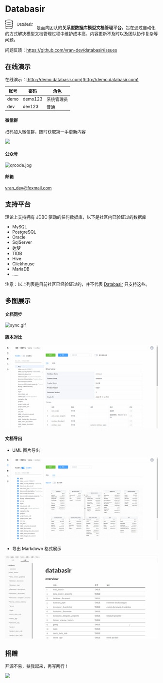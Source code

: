 # Databasir

![](./img/databasir.png) 是面向团队的**关系型数据库模型文档管理平台**，旨在通过自动化的方式解决模型文档管理过程中维护成本高、内容更新不及时以及团队协作复杂等问题。

问题反馈：https://github.com/vran-dev/databasir/issues


## 在线演示

在线演示：[http://demo.databasir.com](http://demo.databasir.com)

| 账号 | 密码    | 角色       |
| ---- | ------- | ---------- |
| demo | demo123 | 系统管理员 |
| dev  | dev123  | 普通       |


<!-- tabs:start -->

#### **微信群**

扫码加入微信群，随时获取第一手更新内容

<img src="https://s2.loli.net/2022/05/23/w3nDImdk9KAjr4L.jpg" width="250px" />


#### **公众号**

![qrcode.jpg](https://s2.loli.net/2022/04/22/mZjlG5u4vrXW1SL.jpg)

#### **邮箱**

vran_dev@foxmail.com

<!-- tabs:end -->

## 支持平台

理论上支持拥有 JDBC 驱动的任何数据库，以下是社区内已验证过的数据库

- MySQL
- PostgreSQL
- Oracle
- SqlServer
- 达梦
- TIDB
- Hive
- Clickhouse
- MariaDB
- .....

注意：以上列表是目前社区已经验证过的，并不代表 [Databasir](https://github.com/vran-dev/databasir) 只支持这些。

## 多图展示

<!-- tabs:start -->

#### **文档同步**

![sync.gif](https://s2.loli.net/2022/04/22/aoiSR1V3MuN67m8.gif)

#### **版本对比**

![](./img/diff.gif)

#### **文档导出**

- UML 图片导出

![](./img/uml-export.gif)

- 导出 Markdown 格式展示

![](./img/markdown-exported.gif)

<!-- tabs:end -->

## 捐赠

开源不易，扶我起来，再写两行！

<img src="https://s2.loli.net/2022/05/23/phDIKagHwjZl3kA.jpg" width="280">

